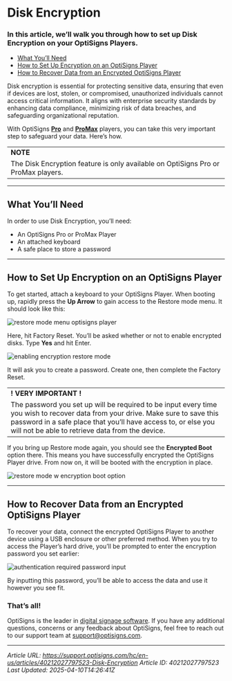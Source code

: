 # Disk Encryption

### In this article, we’ll walk you through how to set up Disk Encryption on your OptiSigns Players.

- [What You’ll Need](#WhatYouNeed)
- [How to Set Up Encryption on an OptiSigns Player](#EncryptionSetup)
- [How to Recover Data from an Encrypted OptiSigns Player](#RecoverData)

Disk encryption is essential for protecting sensitive data, ensuring that even if devices are lost, stolen, or compromised, unauthorized individuals cannot access critical information. It aligns with enterprise security standards by enhancing data compliance, minimizing risk of data breaches, and safeguarding organizational reputation.

With OptiSigns [**Pro**](https://shop.optisigns.com/collections/shop-page/products/optisigns-digital-signage-player) and [**ProMax**](https://shop.optisigns.com/products/optisigns-promax-signage-player?_pos=1&_sid=5d9445a9c&_ss=r) players, you can take this very important step to safeguard your data. Here’s how.

|  |
| --- |
| **NOTE** |
| The Disk Encryption feature is only available on OptiSigns Pro or ProMax players. |

---

## What You’ll Need

In order to use Disk Encryption, you’ll need:

- An OptiSigns Pro or ProMax Player
- An attached keyboard
- A safe place to store a password

---

## How to Set Up Encryption on an OptiSigns Player

To get started, attach a keyboard to your OptiSigns Player. When booting up, rapidly press the **Up Arrow** to gain access to the Restore mode menu. It should look like this:

![restore mode menu optisigns player](https://support.optisigns.com/hc/article_attachments/40212059658387 "ApplicationFrameHost_DOBZcmN4V9.png")

Here, hit Factory Reset. You’ll be asked whether or not to enable encrypted disks. Type **Yes** and hit Enter.

![enabling encryption restore mode](https://support.optisigns.com/hc/article_attachments/40212059660051 "ApplicationFrameHost_BNOVLclemr.png")

It will ask you to create a password. Create one, then complete the Factory Reset.

|  |
| --- |
| **! VERY IMPORTANT !** |
| The password you set up will be required to be input every time you wish to recover data from your drive. Make sure to save this password in a safe place that you’ll have access to, or else you will not be able to retrieve data from the device. |

If you bring up Restore mode again, you should see the **Encrypted Boot** option there. This means you have successfully encrypted the OptiSigns Player drive. From now on, it will be booted with the encryption in place.

![restore mode w encryption boot option](https://support.optisigns.com/hc/article_attachments/40212059661971 "ApplicationFrameHost_ZtzOXLbr6Q.png")

---

## How to Recover Data from an Encrypted OptiSigns Player

To recover your data, connect the encrypted OptiSigns Player to another device using a USB enclosure or other preferred method. When you try to access the Player’s hard drive, you’ll be prompted to enter the encryption password you set earlier:

![authentication required password input](https://support.optisigns.com/hc/article_attachments/40212027794067)

By inputting this password, you’ll be able to access the data and use it however you see fit.

### That’s all!

OptiSigns is the leader in [digital signage software](https://www.optisigns.com/). If you have any additional questions, concerns or any feedback about OptiSigns, feel free to reach out to our support team at [support@optisigns.com](mailto:support@optisigns.com).

---
*Article URL: https://support.optisigns.com/hc/en-us/articles/40212027797523-Disk-Encryption*
*Article ID: 40212027797523*
*Last Updated: 2025-04-10T14:26:41Z*
